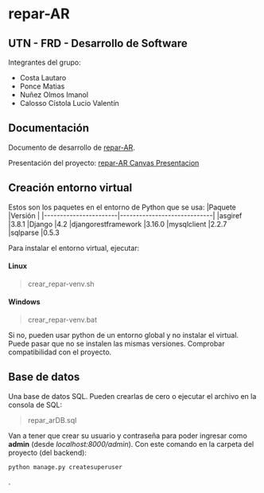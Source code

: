 # repar-AR
## UTN - FRD - Desarrollo de Software
Integrantes del grupo:
+ Costa Lautaro
+ Ponce Matias 
+ Nuñez Olmos Imanol
+ Calosso Cístola Lucio Valentín 

## Documentación
Documento de desarrollo de [repar-AR](https://docs.google.com/document/d/1G2IEpyodNJPts4q46dArLpPztBHe5PBiio9R-SHHq9s/edit?usp=sharing).

Presentación del proyecto: [repar-AR Canvas Presentacion](https://www.canva.com/design/DAGmg2JA5QE/lCWQPSFfzHYiAkWrxTltdA/edit?utm_content=DAGmg2JA5QE&utm_campaign=designshare&utm_medium=link2&utm_source=sharebutton)

## Creación entorno virtual
Estos son los paquetes en el entorno de Python que se usa:
|Paquete                |Versión                      |
|-----------------------|-----------------------------|
|asgiref				|3.8.1
|Django					|4.2
|djangorestframework	|3.16.0
|mysqlclient			|2.2.7
|sqlparse				|0.5.3

Para instalar el entorno virtual, ejecutar:
#### Linux
> crear_repar-venv.sh
#### Windows
> crear_repar-venv.bat

Si no, pueden usar python de un entorno global y no instalar el virtual.
Puede pasar que no se instalen las mismas versiones. Comprobar compatibilidad con el proyecto.

## Base de datos
Una base de datos SQL. Pueden crearlas de cero o ejecutar el archivo en la consola de SQL:
> repar_arDB.sql

Van a tener que crear su usuario y contraseña para poder ingresar como **admin** (desde *localhost:8000/admin*).
Con este comando en la carpeta del proyecto (del backend):
~~~
python manage.py createsuperuser
~~~

.

